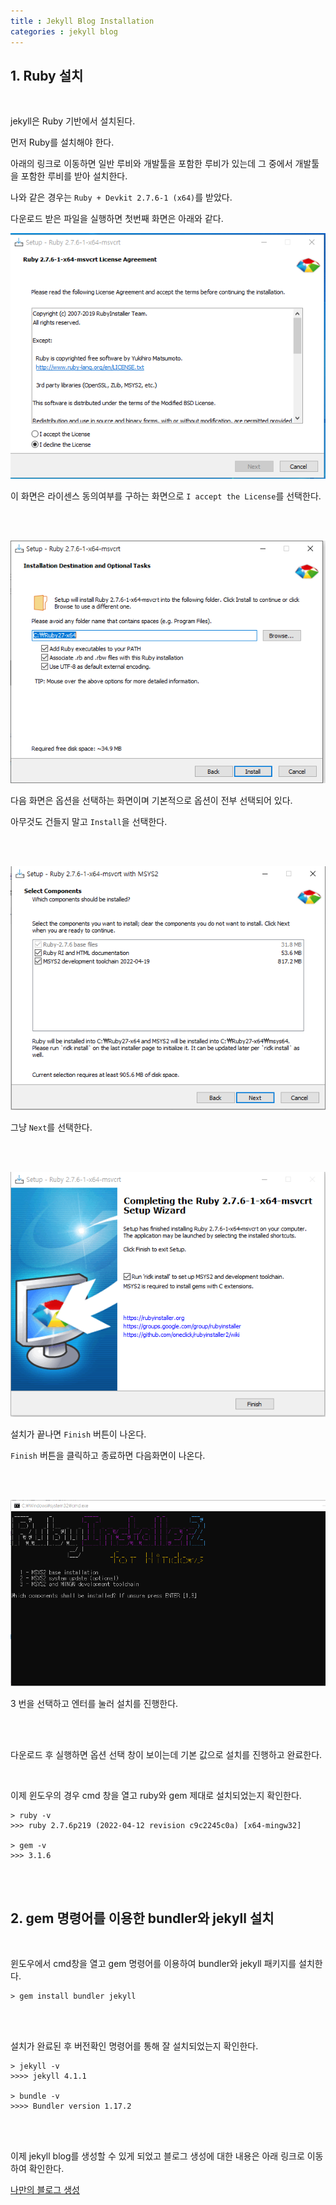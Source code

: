 ```yaml
---
title : Jekyll Blog Installation
categories : jekyll blog
--- 
```


## 1. Ruby 설치

<br>

jekyll은 Ruby 기반에서 설치된다. 

먼저 Ruby를 설치해야 한다.

아래의 링크로 이동하면 일반 루비와 개발툴을 포함한 루비가 있는데 그 중에서 개발툴을 포함한 루비를 받아 설치한다. 

나와 같은 경우는 `Ruby + Devkit 2.7.6-1 (x64)`를 받았다.

다운로드 받은 파일을 실행하면 첫번째 화면은 아래와 같다. 


![라이센스 동의화면](/assets/images/jekyll-blog/jekyll-blog-installation/1.png)

이 화면은 라이센스 동의여부를 구하는 화면으로 `I accept the License`를 선택한다.

<br>
<br>

![옵션 선택 화면](/assets/images/jekyll-blog/jekyll-blog-installation/2.png)

다음 화면은 옵션을 선택하는 화면이며 기본적으로 옵션이 전부 선택되어 있다.

아무것도 건들지 말고 `Install`을 선택한다.

<br>
<br>

![옵션 선택 화면](/assets/images/jekyll-blog/jekyll-blog-installation/3.png)

그냥 `Next`를 선택한다.

<br>
<br>

![마지막 설치 화면](/assets/images/jekyll-blog/jekyll-blog-installation/4.png)

설치가 끝나면 `Finish` 버튼이 나온다.

`Finish` 버튼을 클릭하고 종료하면 다음화면이 나온다.

<br>
<br>

![추가 설치 화면](/assets/images/jekyll-blog/jekyll-blog-installation/5.png)

3 번을 선택하고 엔터를 눌러 설치를 진행한다.

<br>
<br>

다운로드 후 실행하면 옵션 선택 창이 보이는데 기본 값으로 설치를 진행하고 완료한다.

<br>

이제 윈도우의 경우 cmd 창을 열고 ruby와 gem 제대로 설치되었는지 확인한다.

```
> ruby -v
>>> ruby 2.7.6p219 (2022-04-12 revision c9c2245c0a) [x64-mingw32]

> gem -v
>>> 3.1.6
```

<br>
<br>

## 2. gem 명령어를 이용한 bundler와 jekyll 설치

<br>

윈도우에서 cmd창을 열고 gem 명령어를 이용하여 bundler와 jekyll 패키지를 설치한다. 

~~~
> gem install bundler jekyll
~~~

<br>
<br>

설치가 완료된 후 버전확인 명령어를 통해 잘 설치되었는지 확인한다. 

~~~
> jekyll -v
>>>> jekyll 4.1.1

> bundle -v 
>>>> Bundler version 1.17.2
~~~

<br>
<br>
 
이제 jekyll blog를 생성할 수 있게 되었고 블로그 생성에 대한 내용은 아래 링크로 이동하여 확인한다.

[나만의 블로그 생성](./creating-jekyll-blog.md)

























